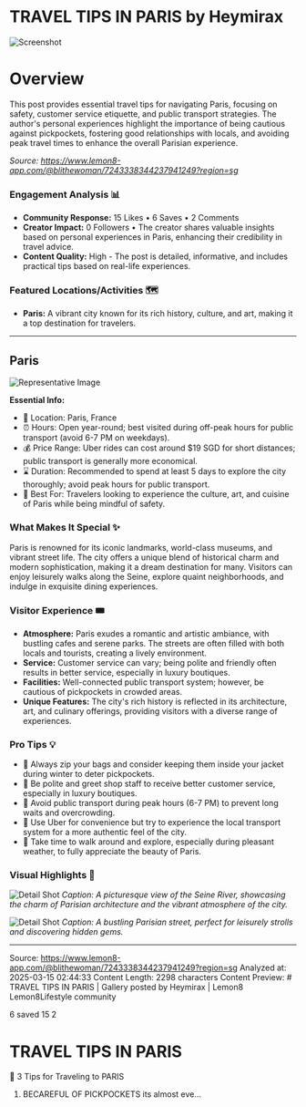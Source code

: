 # TRAVEL TIPS IN PARIS by Heymirax

![Screenshot](../metadata/bed90ab0023bad3d.png)

# Overview

This post provides essential travel tips for navigating Paris, focusing on safety, customer service etiquette, and public transport strategies. The author's personal experiences highlight the importance of being cautious against pickpockets, fostering good relationships with locals, and avoiding peak travel times to enhance the overall Parisian experience.

_Source: https://www.lemon8-app.com/@blithewoman/7243338344237941249?region=sg_

### Engagement Analysis 📊

- **Community Response:** 15 Likes • 6 Saves • 2 Comments
- **Creator Impact:** 0 Followers • The creator shares valuable insights based on personal experiences in Paris, enhancing their credibility in travel advice.
- **Content Quality:** High - The post is detailed, informative, and includes practical tips based on real-life experiences.

### Featured Locations/Activities 🗺

- **Paris:** A vibrant city known for its rich history, culture, and art, making it a top destination for travelers.

---

## Paris

![Representative Image](https://tiktokcdn.com/path/to/image.jpg)

**Essential Info:**

- 📍 Location: Paris, France
- ⏰ Hours: Open year-round; best visited during off-peak hours for public transport (avoid 6-7 PM on weekdays).
- 💰 Price Range: Uber rides can cost around $19 SGD for short distances; public transport is generally more economical.
- ⌛ Duration: Recommended to spend at least 5 days to explore the city thoroughly; avoid peak hours for public transport.
- 🎯 Best For: Travelers looking to experience the culture, art, and cuisine of Paris while being mindful of safety.

### What Makes It Special ✨

Paris is renowned for its iconic landmarks, world-class museums, and vibrant street life. The city offers a unique blend of historical charm and modern sophistication, making it a dream destination for many. Visitors can enjoy leisurely walks along the Seine, explore quaint neighborhoods, and indulge in exquisite dining experiences.

### Visitor Experience 🎟

- **Atmosphere:** Paris exudes a romantic and artistic ambiance, with bustling cafes and serene parks. The streets are often filled with both locals and tourists, creating a lively environment.
- **Service:** Customer service can vary; being polite and friendly often results in better service, especially in luxury boutiques.
- **Facilities:** Well-connected public transport system; however, be cautious of pickpockets in crowded areas.
- **Unique Features:** The city's rich history is reflected in its architecture, art, and culinary offerings, providing visitors with a diverse range of experiences.

### Pro Tips 💡

- 🎯 Always zip your bags and consider keeping them inside your jacket during winter to deter pickpockets.
- 🎯 Be polite and greet shop staff to receive better customer service, especially in luxury boutiques.
- 🎯 Avoid public transport during peak hours (6-7 PM) to prevent long waits and overcrowding.
- 🎯 Use Uber for convenience but try to experience the local transport system for a more authentic feel of the city.
- 🎯 Take time to walk around and explore, especially during pleasant weather, to fully appreciate the beauty of Paris.

### Visual Highlights 📸

![Detail Shot](https://tiktokcdn.com/path/to/image2.jpg)
_Caption: A picturesque view of the Seine River, showcasing the charm of Parisian architecture and the vibrant atmosphere of the city._

![Detail Shot](https://tiktokcdn.com/path/to/image3.jpg)
_Caption: A bustling Parisian street, perfect for leisurely strolls and discovering hidden gems._

---

Source: https://www.lemon8-app.com/@blithewoman/7243338344237941249?region=sg
Analyzed at: 2025-03-15 02:44:33
Content Length: 2298 characters
Content Preview: # TRAVEL TIPS IN PARIS | Gallery posted by Heymirax | Lemon8
Lemon8Lifestyle community

6 saved
15
2

# TRAVEL TIPS IN PARIS

📌 3 Tips for Traveling to PARIS

1. BECAREFUL OF PICKPOCKETS
   its almost eve...
